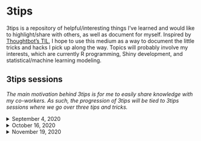 3tips
================

3tips is a repository of helpful/interesting things I’ve learned and
would like to highlight/share with others, as well as document for
myself. Inspired by [Thoughtbot’s
TIL](https://github.com/thoughtbot/til), I hope to use this medium as a
way to document the little tricks and hacks I pick up along the way.
Topics will probably involve my interests, which are currently R
programming, Shiny development, and statistical/machine learning
modeling.

## 3tips sessions

*The main motivation behind 3tips is for me to easily share knowledge
with my co-workers. As such, the progression of 3tips will be tied to
3tips sessions where we go over three tips and tricks.*

<details>

<summary>September 4, 2020</summary>

  - [How I (currently) debug Shiny apps](shiny/debugging.md)
  - [Utilizing {golem}’s `run_app()`](shiny/golem_run_app.md)
  - [Functional UI development](shiny/ui_functions.md)

</details>

<details>

<summary>October 16, 2020</summary>

  - [Using mocks in unit tests](r_programming/mockery.md)
  - [Tooltips in R Shiny Using chartui](shiny/tooltips.md)

</details>

<details>

<summary>November 19, 2020</summary>

  - [Better database connections with `pool`](r_programming/pool.md)
  - [Developing and deploying R pipelines with
    `drake`](r_programming/drake_pipelines.md)

</details>
